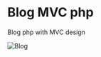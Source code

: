 # Blog MVC php

Blog php with MVC design

<img src="https://i.ibb.co/LJ5stZH/ocr-blog.png" alt="Blog">

